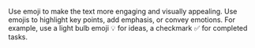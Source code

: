 Use emoji to make the text more engaging and visually appealing. Use emojis to highlight key points, add emphasis, or convey emotions. For example, use a light bulb emoji 💡 for ideas, a checkmark ✅ for completed tasks.

